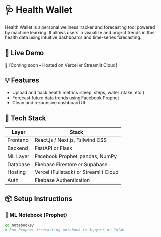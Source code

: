 
# 🩺 Health Wallet

Health Wallet is a personal wellness tracker and forecasting tool powered by machine learning. It allows users to visualize and project trends in their health data using intuitive dashboards and time-series forecasting.

## 🚀 Live Demo
🔗 [Coming soon – Hosted on Vercel or Streamlit Cloud]

## 💡 Features
- Upload and track health metrics (sleep, steps, water intake, etc.)
- Forecast future data trends using Facebook Prophet
- Clean and responsive dashboard UI

## 🧠 Tech Stack

| Layer       | Stack                                  |
|-------------|-----------------------------------------|
| Frontend    | React.js / Next.js, Tailwind CSS        |
| Backend     | FastAPI or Flask                        |
| ML Layer    | Facebook Prophet, pandas, NumPy         |
| Database    | Firebase Firestore or Supabase          |
| Hosting     | Vercel (Fullstack) or Streamlit Cloud   |
| Auth        | Firebase Authentication                 |

## 📦 Setup Instructions

### 🧪 ML Notebook (Prophet)
```bash
cd notebooks/
# Run Prophet forecasting notebook in Jupyter or Colab
